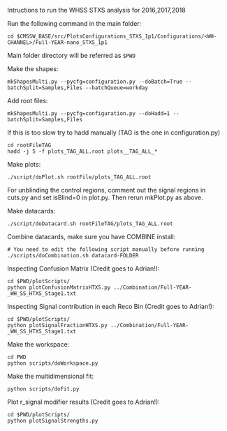 Intructions to run the WHSS STXS analysis for 2016,2017,2018

Run the following command in the main folder:

    cd $CMSSW_BASE/src/PlotsConfigurations_STXS_1p1/Configurations/<WH-CHANNEL>/Full-YEAR-nano_STXS_1p1
    
Main folder directory will be referred as ```$PWD```

Make the shapes:

    mkShapesMulti.py --pycfg=configuration.py --doBatch=True --batchSplit=Samples,Files --batchQueue=workday

Add root files:

    mkShapesMulti.py --pycfg=configuration.py --doHadd=1 --batchSplit=Samples,Files

If this is too slow try to hadd manually (TAG is the one in configuration.py)

    cd rootFileTAG
    hadd -j 5 -f plots_TAG_ALL.root plots__TAG_ALL_*

Make plots:

    ./script/doPlot.sh rootFile/plots_TAG_ALL.root

For unblinding the control regions, comment out the signal regions in cuts.py and set isBlind=0 in plot.py. Then rerun mkPlot.py as above.

Make datacards:

    ./script/doDatacard.sh rootFileTAG/plots_TAG_ALL.root

Combine datacards, make sure you have COMBINE install:

    # You need to edit the following script manually before running
    ./scripts/doCombination.sh datacard-FOLDER

Inspecting Confusion Matrix (Credit goes to Adrian!):

    cd $PWD/plotScripts/
    python plotConfusionMatrixHTXS.py ../Combination/Full-YEAR-_WH_SS_HTXS_Stage1.txt
    
Inspecting Signal contribution in each Reco Bin (Credit goes to Adrian!):

    cd $PWD/plotScripts/
    python plotSignalFractionHTXS.py ../Combination/Full-YEAR-_WH_SS_HTXS_Stage1.txt

Make the workspace:
   
    cd PWD
    python scripts/doWorkspace.py

Make the multidimensional fit:

    python scripts/doFit.py
    
Plot r_signal modifier results (Credit goes to Adrian!):

    cd $PWD/plotScripts/
    python plotSignalStrengths.py


